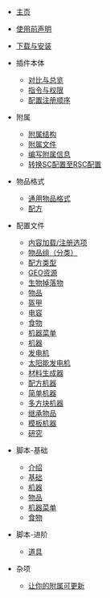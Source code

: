 * [主页](README.md)

* [使用前声明](declaration.md)

* [下载与安装](download-and-install.md)

* 插件本体
  * [对比与总览](plugin/comparison.md)
  * [指令与权限](plugin/commands-and-permissions.md)
  * [配置注册顺序](plugin/registration-order.md)

* 附属
  
  * [附属结构](addon/structure.md)
  * [附属文件](addon/file.md)
  * [编写附属信息](addon/learn-to-write-addons-information.md)
  * [转换SC配置至RSC配置](addon/sc-to-rsc.md)

* 物品格式
  
  * [通用物品格式](format/universal-item-format.md)
  * [配方](format/recipe.md)

* 配置文件
  
  * [内容加载/注册选项](file/context-options.md)
  * [物品组（分类）](file/groups.md)
  * [配方类型](file/recipe_type.md)
  * [GEO资源](file/geo.md)
  * [生物掉落物](file/mob_drops.md)
  * [物品](file/items.md)
  * [盔甲](file/armors.md)
  * [电容](file/capacitors.md)
  * [食物](file/foods.md)
  * [机器菜单](file/menu.md)
  * [机器](file/machine.md)
  * [发电机](file/generators.md)
  * [太阳能发电机](file/solar_generators.md)
  * [材料生成器](file/mat_generators.md)
  * [配方机器](file/recipe_machines.md)
  * [简单机器](file/simple_machines.md)
  * [多方块机器](file/multi-block-machine.md)
  * [继承物品](file/supers.md)
  * [模板机器](file/template_machines.md)
  * [研究](file/research.md)
- 脚本-基础
  - [介绍](scripts-basic/introduction.md)
  - [基础](scripts-basic/basic.md)
  - [机器](scripts-basic/machines.md)
  - [物品](scripts-basic/items.md)
  - [机器菜单](scripts-basic/machine_menus.md)
  - [食物](scripts-basic/foods.md)

- 脚本-进阶
  - [道具](scripts-advanced/item-consume.md)

- 杂项
  - [让你的附属可更新](other/updateable-addon.md)
